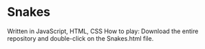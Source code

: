 # Snakes
Written in JavaScript, HTML, CSS
How to play: Download the entire repository and double-click on the Snakes.html file. 
